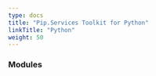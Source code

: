 ```yaml
---
type: docs
title: "Pip.Services Toolkit for Python"
linkTitle: "Python"
weight: 50
---
```


### Modules